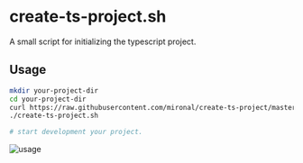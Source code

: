 # create-ts-project.sh

A small script for initializing the typescript project.

## Usage

```sh
mkdir your-project-dir
cd your-project-dir
curl https://raw.githubusercontent.com/mironal/create-ts-project/master/create-ts-project.sh > create-ts-project.sh
./create-ts-project.sh

# start development your project.
```

![usage](./usage.gif)

